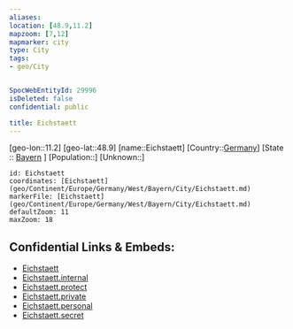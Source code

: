 ```yaml
---
aliases: 
location: [48.9,11.2]
mapzoom: [7,12] 
mapmarker: city 
type: City
tags:
- geo/City


SpocWebEntityId: 29996
isDeleted: false
confidential: public

title: Eichstaett
---
```

[geo-lon::11.2]
[geo-lat::48.9]
[name::Eichstaett]
[Country::[Germany](geo/Continent/Europe/Germany.md)]
[State :: [Bayern](geo/Continent/Europe/Germany/West/Bayern.md) ]
[Population::]
[Unknown::]


```leaflet
id: Eichstaett
coordinates: [Eichstaett](geo/Continent/Europe/Germany/West/Bayern/City/Eichstaett.md)
markerFile: [Eichstaett](geo/Continent/Europe/Germany/West/Bayern/City/Eichstaett.md)
defaultZoom: 11 
maxZoom: 18
```


## Confidential Links & Embeds: 
- [Eichstaett](../../../../../../../../_public/geo/Continent/Europe/Germany/West/Bayern/City/Eichstaett.md) 
- [Eichstaett.internal](../../../../../../../../_internal/geo/Continent/Europe/Germany/West/Bayern/City/Eichstaett.internal.md) 
- [Eichstaett.protect](../../../../../../../../_protect/geo/Continent/Europe/Germany/West/Bayern/City/Eichstaett.protect.md) 
- [Eichstaett.private](../../../../../../../../_private/geo/Continent/Europe/Germany/West/Bayern/City/Eichstaett.private.md) 
- [Eichstaett.personal](../../../../../../../../_personal/geo/Continent/Europe/Germany/West/Bayern/City/Eichstaett.personal.md) 
- [Eichstaett.secret](../../../../../../../../_secret/geo/Continent/Europe/Germany/West/Bayern/City/Eichstaett.secret.md) 
